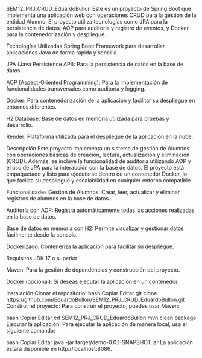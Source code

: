 SEM12_PRJ_CRUD_EduardoBullon
Este es un proyecto de Spring Boot que implementa una aplicación web con operaciones CRUD para la gestión de la entidad Alumno. El proyecto utiliza tecnologías como JPA para la persistencia de datos, AOP para auditoría y registro de eventos, y Docker para la contenedorización y despliegue.

Tecnologías Utilizadas
Spring Boot: Framework para desarrollar aplicaciones Java de forma rápida y sencilla.

JPA (Java Persistence API): Para la persistencia de datos en la base de datos.

AOP (Aspect-Oriented Programming): Para la implementación de funcionalidades transversales como auditoría y logging.

Docker: Para contenedorización de la aplicación y facilitar su despliegue en entornos diferentes.

H2 Database: Base de datos en memoria utilizada para pruebas y desarrollo.

Render: Plataforma utilizada para el despliegue de la aplicación en la nube.

Descripción
Este proyecto implementa un sistema de gestión de Alumnos con operaciones básicas de creación, lectura, actualización y eliminación (CRUD). Además, se incluye la funcionalidad de auditoría utilizando AOP y el uso de JPA para la interacción con la base de datos. El proyecto está empaquetado y listo para ejecutarse dentro de un contenedor Docker, lo que facilita su despliegue y escalabilidad en cualquier entorno compatible.

Funcionalidades
Gestión de Alumnos: Crear, leer, actualizar y eliminar registros de alumnos en la base de datos.

Auditoría con AOP: Registra automáticamente todas las acciones realizadas en la base de datos.

Base de datos en memoria con H2: Permite visualizar y gestionar datos fácilmente desde la consola.

Dockerizado: Conteneriza la aplicación para facilitar su despliegue.

Requisitos
JDK 17 o superior.

Maven: Para la gestión de dependencias y construcción del proyecto.

Docker (opcional): Si deseas ejecutar la aplicación en un contenedor.

Instalación
Clonar el repositorio:
bash
Copiar
Editar
git clone https://github.com/EduardoBullon/SEM12_PRJ_CRUD_EduardoBullon.git
Construir el proyecto:
Para construir el proyecto, puedes usar Maven:

bash
Copiar
Editar
cd SEM12_PRJ_CRUD_EduardoBullon
mvn clean package
Ejecutar la aplicación:
Para ejecutar la aplicación de manera local, usa el siguiente comando:

bash
Copiar
Editar
java -jar target/demo-0.0.1-SNAPSHOT.jar
La aplicación estará disponible en http://localhost:8086.
